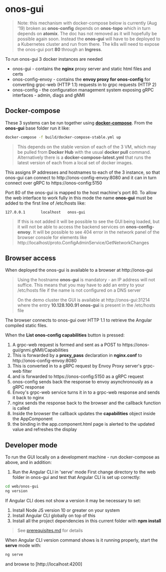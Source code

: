 # onos-gui

> Note: this mechanism with docker-compose below is currently (Aug '19) broken as **onos-config** depends on
> **onos-topo** which in turn depends on **atomix**. The doc has not removed as
> it will hopefully be possible again soon. Instead the **onos-gui**
> will have to be deployed to a Kubernetes cluster and run from there. The k8s
> will need to expose the onos-gui port **80** through an **Ingress**.  


To run onos-gui 3 docker instances are needed
* onos-gui - contains the **nginx** proxy server and static html files and certs
* onos-config-envoy - contains the **envoy proxy for onos-config** for converting grpc-web (HTTP 1.1)
requests in to grpc requests (HTTP 2)
* onos-config - the configuration management system exposing gRPC interfaces -
admin, diags and gNMI

## Docker-compose
These 3 systems can be run together using **[docker-compose](https://docs.docker.com/compose/)**.
From the **onos-gui** base folder run it like:
```bash
docker-compose -f build/docker-compose-stable.yml up
```
> This depends on the stable version of each of the 3 VM, which may be pulled
> from **Docker Hub** with the usual **docker pull** command.
> Alternatively there is a **docker-compose-latest.yml** that runs the latest
> version of each from a local set of docker images.

This assigns IP addresses and hostnames to each of the 3 instance, so that onos-gui
can connect to http://onos-config-envoy:8080 and it can in turn connect over gRPC
to https://onos-config:5150 

Port 80 of the onos-gui is mapped to the host machine's port 80. To allow the web
interface to work fully in this mode the name **onos-gui** must be added to the
first line of /etc/hosts like:
```text
127.0.0.1       localhost   onos-gui
```
> If this is not added it will be possible to see the GUI being loaded, but it
> will not be able to access the backend services on **onos-config-envoy**. It
> will be possible to see 404 error in the network panel of the browser console
> for elements like http://localhost/proto.ConfigAdminService/GetNetworkChanges

## Browser access
When deployed the onos-gui is available to a browser at 
http://onos-gui

> Using the hostname **onos-gui** is mandatory - an IP address will not suffice.
> This means that you may have to add an entry to your /etc/hosts file if the
> name is not configured on a DNS server
>
>On the demo cluster the GUI is available at http://onos-gui:31214 where the entry
> **10.128.100.91 onos-gui** is present in the /etc/hosts file 

The browser connects to onos-gui over HTTP 1.1 to retrieve the Angular compiled
static files.

When the **List onos-config capabilities** button is pressed:
1) A grpc-web request is formed and sent as a POST to https://onos-gui/gnmi.gNMI/Capabilities
1) This is forwarded by a **proxy_pass** declaration in **nginx.conf** to http://onos-config-envoy:8080
1) This is converted in to a gRPC request by Envoy Proxy server's grpc-web filter
1) and is forwarded to https://onos-config:5150 as a gRPC request
1) onos-config sends back the response to envoy asynchronously as a gRPC response
1) Envoy's grpc-web service turns it in to a grpc-web response and sends it back to nginx
1) nginx sends the response back to the browser and the callback function is called
1) Inside the browser the callback updates the **capabilities** object inside the AppComponent
1) the binding in the app.component.html page is alerted to the updated value and refreshes the display

## Developer mode
To run the GUI locally on a development machine - run docker-compose as above,
and in addition:

1) Run the Angular CLI in 'serve' mode
First change directory to the web folder in onos-gui and test that Angular CLI is
set up correctly:
```bash
cd web/onos-gui
ng version
```

If Angular CLI does not show a version it may be necessary to set:
1) Install Node JS version 10 or greater on your system
2) Install Angular CLI globally on top of this
3) Install all the project dependencies in this current folder with **npm install**
> See [prerequisites.md](prerequisites.md) for details

When Angular CLI version command shows is it running properly, start the **serve**
mode with:
```bash
ng serve
```
and browse to [http://localhost:4200]


